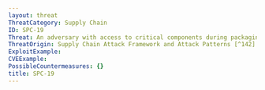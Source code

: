 ```yaml
---
layout: threat
ThreatCategory: Supply Chain
ID: SPC-19
Threat: An adversary with access to critical components during packaging and distribution can substitute a malicious component for a legitimate component
ThreatOrigin: Supply Chain Attack Framework and Attack Patterns [^142]
ExploitExample:
CVEExample:
PossibleCountermeasures: {}
title: SPC-19
---
```

